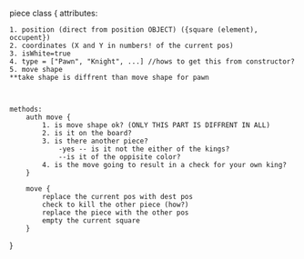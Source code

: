piece class {
    attributes:
    
    1. position (direct from position OBJECT) ({square (element), occupent})
    2. coordinates (X and Y in numbers! of the current pos)
    3. isWhite=true
    4. type = ["Pawn", "Knight", ...] //hows to get this from constructor?
    5. move shape
    **take shape is diffrent than move shape for pawn



    methods:
        auth move {
            1. is move shape ok? (ONLY THIS PART IS DIFFRENT IN ALL)
            2. is it on the board?
            3. is there another piece?
                -yes -- is it not the either of the kings?
                --is it of the oppisite color?
            4. is the move going to result in a check for your own king?
        }

        move {
            replace the current pos with dest pos
            check to kill the other piece (how?)
            replace the piece with the other pos
            empty the current square
        }
}